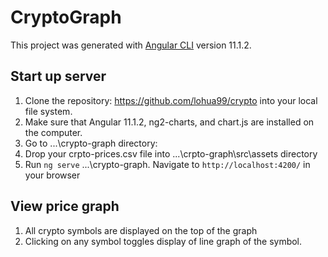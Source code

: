 # CryptoGraph

This project was generated with [Angular CLI](https://github.com/angular/angular-cli) version 11.1.2.

## Start up server

1. Clone the repository: https://github.com/lohua99/crypto into your local file system.
2. Make sure that Angular 11.1.2, ng2-charts, and chart.js  are installed on the computer.
3. Go to ...\crypto-graph directory:
4. Drop your crpto-prices.csv file into ...\crpto-graph\src\assets directory
4. Run `ng serve` ...\crypto-graph. Navigate to `http://localhost:4200/` in your browser

## View price graph

1. All crypto symbols are displayed on the top of the graph
2. Clicking on any symbol toggles display of line graph of the symbol.
